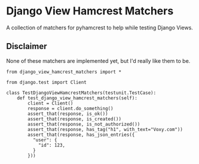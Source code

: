 # Django View Hamcrest Matchers

A collection of matchers for pyhamcrest to help while testing Django Views.


## Disclaimer

None of these matchers are implemented yet, but I'd really like them to be. 


    from django_view_hamcrest_matchers import *

    from django.test import Client

    class TestDjangoViewHamcrestMatchers(testunit.TestCase):
        def test_django_view_hamcrest_matchers(self):
            client = Client()
            response = client.do_something()
            assert_that(response, is_ok())
            assert_that(response, is_created())
            assert_that(response, is_not_authorized())
            assert_that(response, has_tag("h1", with_text="Voxy.com"))
            assert_that(response, has_json_entries({
              "user": {
                "id": 123,
              }
            }))


